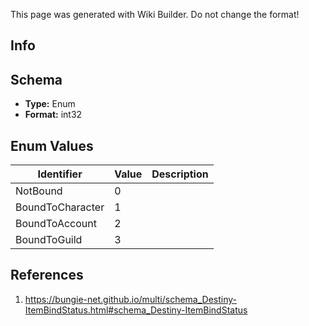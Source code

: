<span class="wiki-builder">This page was generated with Wiki Builder. Do not change the format!</span>

## Info

## Schema
* **Type:** Enum
* **Format:** int32

## Enum Values
Identifier | Value | Description
---------- | ----- | -----------
NotBound | 0 | 
BoundToCharacter | 1 | 
BoundToAccount | 2 | 
BoundToGuild | 3 | 

## References
1. https://bungie-net.github.io/multi/schema_Destiny-ItemBindStatus.html#schema_Destiny-ItemBindStatus

